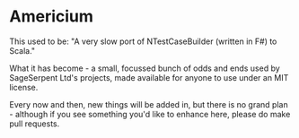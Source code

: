 Americium
=========

This used to be: "A very slow port of NTestCaseBuilder (written in F#) to Scala."

What it has become - a small, focussed bunch of odds and ends used by SageSerpent Ltd's projects, made available for anyone to use under an MIT license.

Every now and then, new things will be added in, but there is no grand plan - although if you see something you'd like to enhance here, please do make pull requests.
